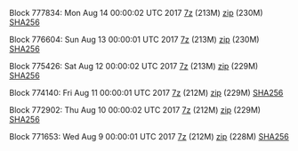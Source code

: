 Block 777834: Mon Aug 14 00:00:02 UTC 2017 [7z](https://transfer.sh/hswT4/bootstrap.dat.20170814.7z) (213M) [zip](https://transfer.sh/11XySo/bootstrap.dat.20170814.zip) (230M) [SHA256](https://transfer.sh/DNozl/sha256.txt)

Block 776604: Sun Aug 13 00:00:01 UTC 2017 [7z](https://transfer.sh/gv14e/bootstrap.dat.20170813.7z) (213M) [zip](https://transfer.sh/8IFeo/bootstrap.dat.20170813.zip) (230M) [SHA256](https://transfer.sh/140HXR/sha256.txt)

Block 775426: Sat Aug 12 00:00:02 UTC 2017 [7z](https://transfer.sh/UxzX4/bootstrap.dat.20170812.7z) (213M) [zip](https://transfer.sh/mSGxW/bootstrap.dat.20170812.zip) (229M) [SHA256](https://transfer.sh/xl4kL/sha256.txt)

Block 774140: Fri Aug 11 00:00:01 UTC 2017 [7z](https://transfer.sh/vMgab/bootstrap.dat.20170811.7z) (212M) [zip](https://transfer.sh/Jae3c/bootstrap.dat.20170811.zip) (229M) [SHA256](https://transfer.sh/MrKpP/sha256.txt)

Block 772902: Thu Aug 10 00:00:02 UTC 2017 [7z](https://transfer.sh/10luhF/bootstrap.dat.20170810.7z) (212M) [zip](https://transfer.sh/12MNXC/bootstrap.dat.20170810.zip) (229M) [SHA256](https://transfer.sh/x8ywK/sha256.txt)

Block 771653: Wed Aug  9 00:00:01 UTC 2017 [7z](https://transfer.sh/oHTBJ/bootstrap.dat.20170809.7z) (212M) [zip](https://transfer.sh/zlb7x/bootstrap.dat.20170809.zip) (228M) [SHA256](https://transfer.sh/1tBAw/sha256.txt)

